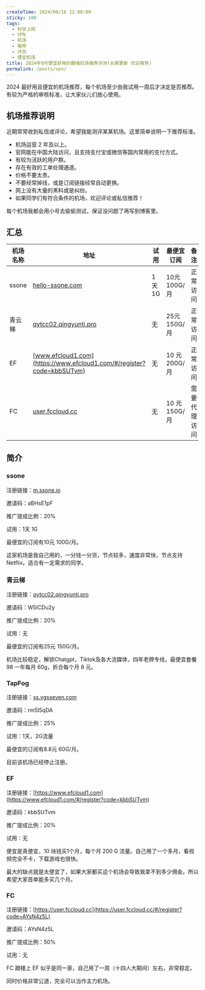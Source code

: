 ```yaml
---
createTime: 2024/09/16 12:00:00
sticky: 100
tags:
  - 科学上网
  - VPN
  - 机场
  - 推荐
  - 评测
  - 便宜机场
title: 2024年9月便宜好用的翻墙机场推荐评测(长期更新 欢迎推荐)
permalink: /posts/vpn/
---
```


2024 最好用且便宜的机场推荐，每个机场至少由我试用一周后才决定是否推荐。 有较为严格的审核标准，让大家伙儿们放心使用。

<!-- more -->

## 机场推荐说明

近期常常收到私信或评论，希望我能测评某某机场。这里简单说明一下推荐标准。

- 机场运营 2 年及以上。
- 官网能在中国大陆访问，且支持支付宝或微信等国内常用的支付方式。
- 有较为活跃的用户群。
- 存在有效的工单处理通道。
- 价格不要太贵。
- 不要经常掉线，或是订阅链接经常自动更换。
- 网上没有大量的黑料或是纠纷。
- 如果同学们有符合条件的机场，欢迎评论或私信推荐！

每个机场我都会用小号去偷偷测试，保证没问题了再写到博客里。

## 汇总

|机场名称|地址|试用|最便宜订阅|备注|
|---|---|---|--|---|
|ssone|[hello-ssone.com](https://hello-ssone.com/register?aff=aBHsE1pF)| 1天 1G |10元 100G/月|正常访问|
|青云梯|[qytcc02.qingyunti.pro](https://qytcc02.qingyunti.pro/register?aff=W5ICDu2y)| 无 |25元 150G/月|正常访问|
|EF|[www.efcloud1.com](https://www.efcloud1.com/#/register?code=kbbSUTvm)|无|10 元 200G/月|正常访问|
|FC|[user.fccloud.cc](https://user.fccloud.cc/#/register?code=AYsN4z5L)|无|10 元 150G/月|需要代理访问|

## 简介

### ssone

注册链接：[m.ssone.io](https://hello-ssone.com/register?aff=aBHsE1pF)

邀请码：aBHsE1pF

推广提成比例：20%

试用：1天 1G

最便宜的订阅有10元 100G/月。

这家机场是我自己用的，一分钱一分货，节点较多，速度非常快，节点支持 Netflix。适合有一定需求的同学。

### 青云梯

注册链接：[qytcc02.qingyunti.pro](https://qytcc02.qingyunti.pro/register?aff=W5ICDu2y)

邀请码：W5ICDu2y

推广提成比例：20%

试用：无

最便宜的订阅有25元 150G/月。

机场比较稳定，解锁Chatgpt，Tiktok及各大流媒体，四年老牌专线，最便宜套餐 98 一年每月 60g，折合每个月 8 元。

### TapFog

注册链接：[ss.vgsseven.com](https://ss.vgsseven.com/#/register?code=rm5I5qDA)

邀请码：rm5I5qDA

推广提成比例：25%

试用：1天，2G流量

最便宜的订阅有8.8元 60G/月。

目前该机场已经停止注册。

### EF

注册链接：[https://www.efcloud1.com](https://www.efcloud1.com/#/register?code=kbbSUTvm)

邀请码：kbbSUTvm

推广提成比例：20%

试用：无

便宜是真便宜，10 块钱买1个月，每个月 200 G 流量。自己用了一个多月，看视频完全不卡，下载游戏也很快。

最大的缺点就是太便宜了，如果大家都买这个机场会导致我拿不到多少佣金。所以希望大家首单能多买几个月。

### FC

注册链接：[https://user.fccloud.cc](https://user.fccloud.cc/#/register?code=AYsN4z5L)

邀请码：AYsN4z5L

推广提成比例：50%

试用：无

FC 跟楼上 EF 似乎是同一家，自己用了一周（十四人大期间）左右，非常稳定。

同时价格非常公道，完全可以当作主力机场。
